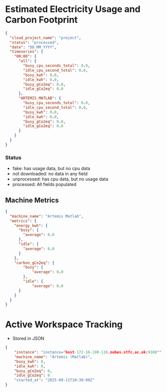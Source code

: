 # Estimated Electricity Usage and Carbon Footprint
```json
{
  "cloud_project_name": "project",
  "status": "processed",
  "date": "DD_MM_YYYY",
  "timeseries": {
    "00:00": {
      "all": {
        "busy_cpu_seconds_total": 0.0,
        "idle_cpu_second_total": 0.0,
        "busy_kwh": 0.0,
        "idle_kwh": 0.0,
        "busy_gCo2eq": 0.0,
        "idle_gCo2eq": 0.0
      },
      "ARTEMIS_MATLAB": {
        "busy_cpu_seconds_total": 0.0,
        "idle_cpu_second_total": 0.0,
        "busy_kwh": 0.0,
        "idle_kwh": 0.0,
        "busy_gCo2eq": 0.0,
        "idle_gCo2eq": 0.0
      }
    }
  }
}
```

### Status
* fake: has usage data, but no cpu data
* not downloaded: no data in any field
* unprocessed: has cpu data, but no usage data  
* processed: All fields populated

## Machine Metrics
```json
{
  "machine_name": "Artemis Matlab",
  "metrics": {
    "energy_kwh": {
      "busy": {
        "average": 0.0
      },
      "idle": {
        "average": 0.0
      }
    },
    "carbon_gCo2eq": {
        "busy": {
            "average": 0.0
        },
        "idle": {
            "average": 0.0
      }
    }
  }
}
```

# Active Workspace Tracking

* Stored in JSON
```json
{
    "instance": "instance="host-172-16-100-116.nubes.stfc.ac.uk:9100"",
    "machine_name": "Artemis (Matlab)",
    "busy_kwh": 0,
    "idle_kwh": 0,
    "busy_gCo2eq": 0,
    "idle_gCo2eq": 0
    "started_at": "2025-09-11T10:30:00Z"
}
```